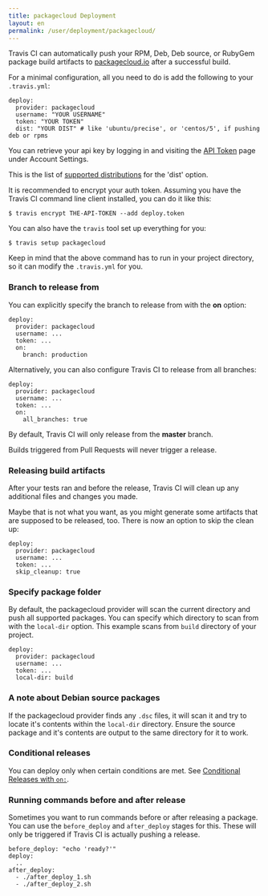 ```yaml
---
title: packagecloud Deployment
layout: en
permalink: /user/deployment/packagecloud/
---
```


Travis CI can automatically push your RPM, Deb, Deb source, or RubyGem package build
artifacts to [packagecloud.io](https://packagecloud.io/) after a successful build.

For a minimal configuration, all you need to do is add the following to your `.travis.yml`:

    deploy:
      provider: packagecloud
      username: "YOUR USERNAME"
      token: "YOUR TOKEN"
      dist: "YOUR DIST" # like 'ubuntu/precise', or 'centos/5', if pushing deb or rpms

You can retrieve your api key by logging in and visiting the [API Token](https://packagecloud.io/api_token) page under Account Settings.

This is the list of [supported distributions](https://packagecloud.io/docs#os_distro_version) for the 'dist' option.

It is recommended to encrypt your auth token. Assuming you have the Travis CI command line client installed, you can do it like this:

    $ travis encrypt THE-API-TOKEN --add deploy.token

You can also have the `travis` tool set up everything for you:

    $ travis setup packagecloud

Keep in mind that the above command has to run in your project directory, so it can modify the `.travis.yml` for you.

### Branch to release from

You can explicitly specify the branch to release from with the **on** option:

    deploy:
      provider: packagecloud
      username: ...
      token: ...
      on:
        branch: production

Alternatively, you can also configure Travis CI to release from all branches:

    deploy:
      provider: packagecloud
      username: ...
      token: ...
      on:
        all_branches: true

By default, Travis CI will only release from the **master** branch.

Builds triggered from Pull Requests will never trigger a release.

### Releasing build artifacts

After your tests ran and before the release, Travis CI will clean up any additional files and changes you made.

Maybe that is not what you want, as you might generate some artifacts that are supposed to be released, too. There is now an option to skip the clean up:

    deploy:
      provider: packagecloud
      username: ...
      token: ...
      skip_cleanup: true

### Specify package folder

By default, the packagecloud provider will scan the current directory and push all supported packages.
You can specify which directory to scan from with the `local-dir` option. This example scans from `build` directory of your project.

    deploy:
      provider: packagecloud
      username: ...
      token: ...
      local-dir: build


### A note about Debian source packages

If the packagecloud provider finds any ```.dsc``` files, it will scan it and try to locate it's contents within
the ```local-dir``` directory. Ensure the source package and it's contents are output to the same directory for it to work.

### Conditional releases

You can deploy only when certain conditions are met.
See [Conditional Releases with `on:`](/user/deployment#Conditional-Releases-with-on%3A).

### Running commands before and after release

Sometimes you want to run commands before or after releasing a package. You can use the `before_deploy` and `after_deploy` stages for this. These will only be triggered if Travis CI is actually pushing a release.

    before_deploy: "echo 'ready?'"
    deploy:
      ..
    after_deploy:
      - ./after_deploy_1.sh
      - ./after_deploy_2.sh
